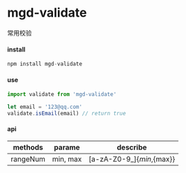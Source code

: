 # mgd-validate
常用校验

#### install 
```javascript
npm install mgd-validate
```

#### use
```javascript
import validate from 'mgd-validate'

let email = '123@qq.com'
validate.isEmail(email) // return true
```

#### api
methods|parame|describe 
---|:--:|:--:
rangeNum|min, max|[a-zA-Z0-9_]{${min},${max}}

